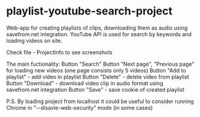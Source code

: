 # playlist-youtube-search-project
Web-app for creating playlists of clips, downloading them as audio using savefrom.net integration. 
YouTube API is used for search by keywords and loading videos on site.

Check file - ProjectInfo to see screenshots

The main fuctionality:
Button "Search"
Button "Next page", "Previous page" for loading new videos (one page consists only 5 videos)
Button "Add to playlist" - add video in playlist
Button "Delete" - delete video from playlist
Button "Download" - download video clip in audio format using savefrom.net integration
Button "Save" - save cookie of created playlist

P.S. By loading project from localhost it could be useful to consider running Chrome in "--disavle-web-security" mode (in some cases)
